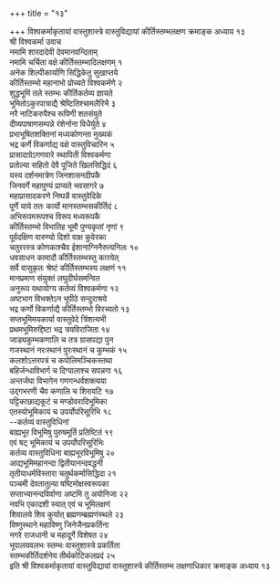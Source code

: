 +++
title = "१३"

+++
विश्वकर्माकृतायां वास्तुशास्त्रे वास्तुविद्यायां कीर्तिस्तम्भलक्षण
क्रमाङ्क अध्याय १३  
श्री विश्वकर्मा उवाच  
नमामि शारदादेवी देवमानवन्दिताम्  
नमामि चर्चिता वक्षे कीर्तिस्तम्भादिलक्षणम् १  
अनेक शिल्पीकार्याणि सिद्धिकेतु सुखाप्तये  
कीर्तिस्तम्भो महानाभो प्रोच्यते विश्वकर्मणे २  
शुद्धभूमिं तले स्तम्भः कीर्तिकर्तव्य ज्ञायते  
भूमितोऽकुरपात्राद्यै श्रेष्टितिश्चामलैरिभै ३  
नरै नाटिकरुपैश्च रूपिणी शतसंयुते  
दीव्यपाषाणसम्पन्ने रंशेर्नाना विधैर्युते ४  
प्रभाभूषितशक्तिनां मध्यकोणन्ता मुख्यकं  
भद्र कर्णे विकर्णाद्य वक्षे वास्तुविचारिन ५  
प्रासादाग्रेऽगणवारे स्थापिती विश्वकर्मणा  
प्रतोल्या सहितो देवै पूजिते खिलसिद्धिदं ६  
यस्य दर्शनमात्रेण जिनशासनदीपकै  
जिनवर्गे महापुण्यं प्राप्यते भवसागरे ७  
महाप्रासादकरणे निष्पन्नै वास्तुवेदिके  
पूर्णे याये ततः कार्यो मानस्तम्भसकीर्तिदं ८  
अभिरूपमरूपश्च विरूप मध्यरूपकै  
कीर्तिस्तम्भो विभातिह भूमौ पुण्यकृतां नृणां ९  
पूर्वदक्षिण वारुण्यो दिशो वाक्ष कुवेरका  
चतुररस्त्र कोणकाश्चैव ईशानाग्निनैरुत्यनिलः १०  
धवसाधन कामादौ कीर्तिस्तम्भस्तु कारयेत्  
सर्वे वासुकृतः श्रेष्टं कीर्तिस्तम्भस्य लक्षणं ११  
मानप्रमाण संयुक्तं लघुदीर्घसमन्वित  
अनुरूप यथायोग्य कर्तव्यं विश्वकर्मणा १२  
अष्टभाग विभक्तेऽन भूपीठे सन्दुराश्रये  
भद्र कर्णो विकर्णाद्यै कीर्तिस्तम्भो विरच्यतो १३  
सप्तभूमिमयकार्या वास्तुवेदे त्रिंशत्यभी  
प्रथमभूमिरुद्दिष्टा भद्र त्रयविराजिता १४  
जाड्यकुम्भकणालि च तत्र ग्रासपद्या पुन  
गजस्थानं नरःस्थानं पुरःस्थानं च कुम्भकं १५  
कलशोऽत्तरपत्रं च कपोलिमञ्चिकस्तथा   
बहिर्जन्धाविभार्ग च दिग्पालाश्च सपन्नगा १६  
अन्तर्जघा विभागेन गणगन्धर्वशक्त्यया  
उद्गभरणी चैव कणालि च शिरावटि १७  
पट्टिकाछाद्यकूटं च मण्डोवरादिभूमिका  
एतस्योभूमिकायं च उपर्योपरिसूरिभि १८  
\--कर्तव्यं वास्तुविधिनां  
बाह्यभूर विभूमिषु पुरुषमूर्ति प्रतिष्टितं १९  
एवं षट् भूमिकायं च उपर्योपरिसूरिभिः  
कर्तव्य वास्तुविधिना बाह्यभूरविभूमिषु २०  
आद्यभूमिमहानन्दा द्वितीयानन्दवद्धनी  
तृतीयाधर्मविस्तारा चतुर्थकर्मासिद्धिदा २१  
पञ्चमी देवतातुल्या षष्टिमोक्षस्वरूपका  
सप्ताभ्यानन्दविर्वाणा अष्टमि तु अयोनिजा २२  
नवभि एकादशी स्यात् एवं च भूमिलक्षणं  
शिवालये शिव कुर्यात् ब्रह्मणम्ब्रह्मणंस्थले २३  
विष्णुस्थाने महाविष्णु जिनेजैनप्रकर्तिना  
नगरे राजधानी च महादूर्गे विशेषत २४  
भूपालयवलभः स्तम्भः वास्तुशास्त्रे प्रकर्तिता  
स्तम्भकीर्तिदर्शनेय तीर्थकोटिकलप्रदं २५  
इति श्री विश्वकर्माकृतायां वास्तुविद्यायां वास्तुशास्त्रे कीर्तिस्तम्भ
लक्षणाधिकार क्रमाङ्क अध्याय १३
